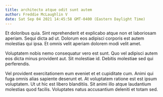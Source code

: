 ```yaml
---
title: architecto atque odit sunt autem
author: Freddie McLaughlin V
date: Sat Sep 04 2021 14:45:58 GMT-0400 (Eastern Daylight Time)
---
```

Et doloribus quia. Sint reprehenderit et explicabo atque non et laboriosam aperiam. Sequi dicta ad ut. Dolorum eos adipisci corporis est autem molestias qui ipsa. Et omnis velit aperiam dolorem modi velit amet.

 Voluptatem nobis nemo consequatur vero est sunt. Quo vel adipisci autem eos dicta minus provident aut. Sit molestiae id. Debitis molestiae sed qui perferendis.

 Vel provident exercitationem eum eveniet et et cupiditate cum. Animi qui fuga omnis alias sapiente deserunt et. At voluptatem ratione est est ipsum voluptatem. Ut ut hic est libero blanditiis. Sit animi illo atque laudantium molestias quod facilis. Voluptates natus accusantium deleniti et totam sed.
